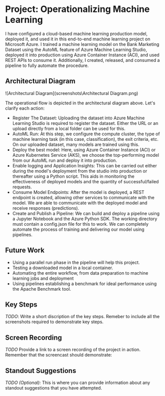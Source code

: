 # Project: Operationalizing Machine Learning

I have configured a cloud-based machine learning production model, deployed it, and used it in this end-to-end machine learning project on Microsoft Azure. I trained a machine learning model on the Bank Marketing Dataset using the AutoML feature of Azure Machine Learning Studio, deployed it into production using Azure Container Instance (ACI), and used REST APIs to consume it. Additionally, I created, released, and consumed a pipeline to fully automate the procedure.



## Architectural Diagram
![Architectural Diagram](screenshots\Architectural Diagram.png)

The operational flow is depicted in the architectural diagram above. Let's clarify each action:

- Register The Dataset: Uploading the dataset into Azure Machine Learning Studio is required to register the dataset. Either the URL or an upload directly from a local folder can be used for this.
- AutoML Run: At this step, we configure the compute cluster, the type of machine learning task (in this case, classification), the exit criteria, etc. On our uploaded dataset, many models are trained using this.
- Deploy the best model: Here, using Azure Container Instance (ACI) or Azure Kubernetes Service (AKS), we choose the top-performing model from our AutoML run and deploy it into production.
- Enable logging and Application Insights: This can be carried out either during the model's deployment from the studio into production or thereafter using a Python script. This aids in monitoring the effectiveness of deployed models and the quantity of successful/failed requests.
- Consume Model Endpoints: After the model is deployed, a REST endpoint is created, allowing other services to communicate with the model. We are able to communicate with the deployed model and receive responses (predictions).
- Create and Publish a Pipeline: We can build and deploy a pipeline using a Jupyter Notebook and the Azure Python SDK. The working directory must contain a config.json file for this to work. We can completely automate the process of training and delivering our model using pipelines.


## Future Work

- Using a parallel run phase in the pipeline will help this project. 
- Testing a downloaded model in a local container. 
- Automating the entire workflow, from data preparation to machine learning jobs and deployment
- Using pipelines establishing a benchmark for ideal performance using the Apache Benchmark tool.

## Key Steps
*TODO*: Write a short discription of the key steps. Remeber to include all the screenshots required to demonstrate key steps. 

## Screen Recording
*TODO* Provide a link to a screen recording of the project in action. Remember that the screencast should demonstrate:

## Standout Suggestions
*TODO (Optional):* This is where you can provide information about any standout suggestions that you have attempted.
